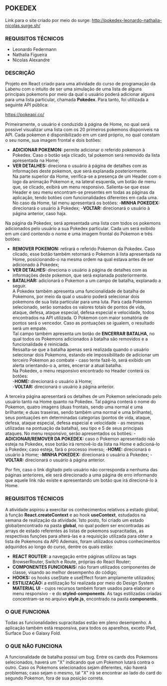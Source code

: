## POKEDEX

Link para o site criado por meio do surge: http://pokedex-leonardo-nathalia-nicolas.surge.sh/

### REQUISITOS TÉCNICOS
- Leonardo Federmann
- Nathalia Figueira
- Nicolas Alexandre
  
### DESCRIÇÃO
Projeto em React criado para uma atividade do curso de programação da Labenu com o intuito de ser uma simulação de uma lista de alguns principais pokemons por meio da qual o usuário poderá adicionar alguns para uma lista particular, chamada **Pokedex**. Para tanto, foi utilizada a seguinte API pública: 

https://pokeapi.co/   

Primeiramente, o usuário é conduzido à página de Home, no qual será possível visualizar uma lista com os 20 primeiros pokemons disponíveis na API. Cada pokemon é disponibilizado em um card próprio, no qual constam o seu nome, sua imagem frontal e dois botões:
- **ADICIONAR POKEMON:** permite adicionar o referido pokemon à Pokedex. Caso o botão seja clicado, tal pokemon será removido da lista apresentada na Home;
- **VER DETALHES:** direciona o usuário à página de detalhes com as informações deste pokemon, que será explanada posteriormente.  
Na parte superior da Home, verifica-se a presença de um Header com o logo da animação Pokemon e, na lateral esquerda, um botão de menu que, se clicado, exibirá um menu responsivo. Salienta-se que esse Header e seu menu encontram-se presentes em todas as páginas da aplicação, tendo botões com funcionalidades diferentes em cada uma.   
No caso da Home, tal menu apresentará os botões:
-**MINHA POKEDEX:** direcionará o usuário à Pokedex;
-**VOLTAR:** direcionará o usuário à página anterior, caso haja.    

Na página da Pokedex, será apresentada uma lista com todos os pokemons adicionados pelo usuário a sua Pokedex particular. Cada um será exibido em um card contendo o nome e uma imagem frontal do Pokemon e três botões:
- **REMOVER POKEMON:** retirará o referido Pokemon da Pokedex. Caso clicado, esse botão também retornará o Pokemon à lista apresentada na Home, posicionando-o na mesma ordem na qual estava antes de ser adicionado à Pokedex;
- **VER DETALHES:** direciona o usuário à página de detalhes com as informações deste pokemon, que será explanada posteriormente.
- **BATALHAR:** adicionará o Pokemon a um campo de batalha, explanado a seguir.    
A Pokedex também apresenta uma funcionalidade de batalha de Pokemons, por meio da qual o usuário poderá selecionar dois pokemons de sua lista particular para uma luta. Para cada Pokemon selecionado, serão somados os valores totais de pontos de vida, ataque, defesa, ataque especial, defesa especial e velocidade, todos encontrados na API utilizada. O Pokemon com maior somatória de pontos será o vencedor. Caso as pontuações se igualem, o resultado será um empate.  
Tal campo também apresenta um botão de **ENCERRAR BATALHA**, no qual todos os Pokemons adicionados à batalha são removidos e a funcionalidade é reiniciada.  
Ressalta-se que a batalha apenas será realizada quando o usuário selecionar dois Pokemons, estando ele impossibilitado de adicionar um terceiro Pokemon ao combate - caso tente fazê-lo, será exibido um alerta orientando-o a, antes, encerrar a atual batalha.  
Na Pokedex, o menu responsivo encontrado no Header conterá os botões:  
-**HOME:** direcionará o usuário à Home;  
-**VOLTAR:** direcionará o usuário à página anterior.     

A terceira página apresentará os detalhes de um Pokemon selecionado pelo usuário tanto na Home quanto na Pokedex. Tal página conterá o nome do Pokemon, quatro imagens (duas frontais, sendo uma normal e uma brilhante; e duas traseiras, sendo também uma normal e uma brilhante), seus pontuações em determinadas categorias (pontos de vida, ataque, defesa, ataque especial, defesa especial e velocidade - as mesmas utilizadas na pontuação da batalha), seu tipo e 5 de seus principais ataques. No menu responsivo, serão apresentados os botões:
-**ADICIONAR/REMOVER DA POKEDEX:** caso o Pokemon apresentado não esteja na Pokedex, esse botão irá removê-lo da lista na Home e adicioná-lo à Pokedex; caso esteja, fará o processo inverso;
-**HOME:** direcionará o usuário à Home; 
-**MINHA POKEDEX:** direcionará o usuário à Pokedex;
-**VOLTAR:** direcionará o usuário à página anterior.    

Por fim, caso o link digitado pelo usuário não corresponda a nenhuma das páginas anteriores, ele será direcionado a uma página de erro informando que aquele link não existe e apresentando um botão que irá direcioná-lo à Home.

### REQUISITOS TÉCNICOS

A atividade aspirou a exercitar os conhecimentos relativos a estado global, à função **React.createContext** e ao hook **useContext**, estudados na semana de realização da atividade.´Isto posto, foi criado um estado global(encontrado na pasta **global**, no qual podem ser encontradas as arrays de estado referentes às listas de pokemons supracitadas, as respectivas funções para alterá-las e a requisição utilizada para obter a lista de Pokemons da API) Ademais, foram utilizados outros conhecimentos adquiridos ao longo do curso, dentre os quais estão:
- **REACT ROUTER:** a navegação entre páginas utilizou as tags BrowserRouter, Switch e Route, próprias do React Router;
- **COMPONENTES FUNCIONAIS:** não foram utilizados componentes de classe, visando ao melhor desempenho do código;
- **HOOKS:** os hooks useState e useEffect foram amplamente utilizados;
- **ESTILIZAÇÃO:** a estilização foi realizada por meio do Design System **MATERIAL UI** - cujos recursos também foram usados para elaborar o menu responsivo - e do **styled-components**. As tags estilizadas criadas concentram-se no arquivo **style.js**, encontrado na pasta **components**.  

### O QUE FUNCIONA

Todas as funcionalidades supracitadas estão em pleno desempenho. A aplicação também está responsiva, para todos os aparelhos, exceto IPad, Surface Duo e Galaxy Fold.

### O QUE NÃO FUNCIONA

A funcionalidade de batalha possui um bug. Entre os cards dos Pokemons selecionados, haverá um "X" indicando que um Pokemon lutará contra o outro. Caso os Pokemons selecionados sejam diferentes, não haverá problemas; caso sejam o mesmo, tal "X" irá se encontrar ao lado do card do segundo Pokemon, fora de sua posição correta. 
